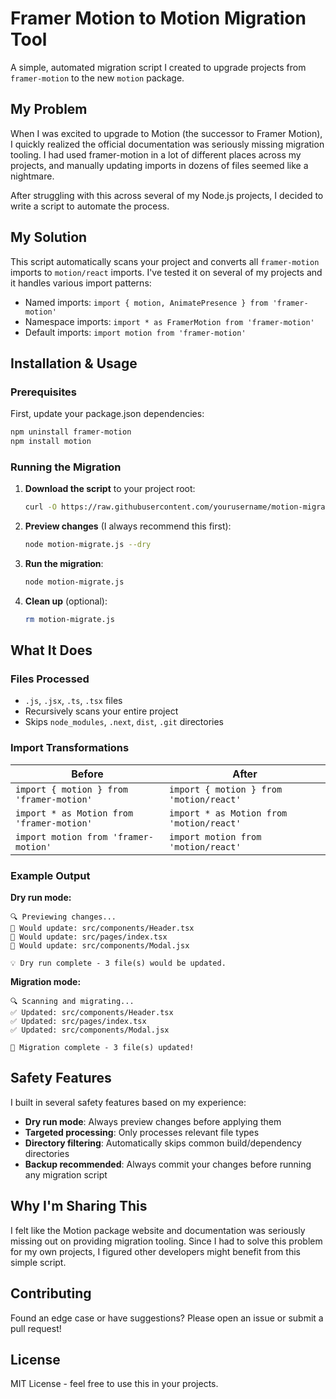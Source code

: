 # Framer Motion to Motion Migration Tool

A simple, automated migration script I created to upgrade projects from `framer-motion` to the new `motion` package.

## My Problem

When I was excited to upgrade to Motion (the successor to Framer Motion), I quickly realized the official documentation was seriously missing migration tooling. I had used framer-motion in a lot of different places across my projects, and manually updating imports in dozens of files seemed like a nightmare.

After struggling with this across several of my Node.js projects, I decided to write a script to automate the process.

## My Solution

This script automatically scans your project and converts all `framer-motion` imports to `motion/react` imports. I've tested it on several of my projects and it handles various import patterns:

- Named imports: `import { motion, AnimatePresence } from 'framer-motion'`
- Namespace imports: `import * as FramerMotion from 'framer-motion'`
- Default imports: `import motion from 'framer-motion'`

## Installation & Usage

### Prerequisites

First, update your package.json dependencies:
```bash
npm uninstall framer-motion
npm install motion
```

### Running the Migration

1. **Download the script** to your project root:
   ```bash
   curl -O https://raw.githubusercontent.com/yourusername/motion-migration-nextjs/main/motion-migrate.js
   ```

2. **Preview changes** (I always recommend this first):
   ```bash
   node motion-migrate.js --dry
   ```

3. **Run the migration**:
   ```bash
   node motion-migrate.js
   ```

4. **Clean up** (optional):
   ```bash
   rm motion-migrate.js
   ```

## What It Does

### Files Processed
- `.js`, `.jsx`, `.ts`, `.tsx` files
- Recursively scans your entire project
- Skips `node_modules`, `.next`, `dist`, `.git` directories

### Import Transformations

| Before | After |
|--------|--------|
| `import { motion } from 'framer-motion'` | `import { motion } from 'motion/react'` |
| `import * as Motion from 'framer-motion'` | `import * as Motion from 'motion/react'` |
| `import motion from 'framer-motion'` | `import motion from 'motion/react'` |

### Example Output

**Dry run mode:**
```
🔍 Previewing changes...
📝 Would update: src/components/Header.tsx
📝 Would update: src/pages/index.tsx
📝 Would update: src/components/Modal.jsx

💡 Dry run complete - 3 file(s) would be updated.
```

**Migration mode:**
```
🔍 Scanning and migrating...
✅ Updated: src/components/Header.tsx
✅ Updated: src/pages/index.tsx
✅ Updated: src/components/Modal.jsx

🎉 Migration complete - 3 file(s) updated!
```

## Safety Features

I built in several safety features based on my experience:

- **Dry run mode**: Always preview changes before applying them
- **Targeted processing**: Only processes relevant file types
- **Directory filtering**: Automatically skips common build/dependency directories
- **Backup recommended**: Always commit your changes before running any migration script

## Why I'm Sharing This

I felt like the Motion package website and documentation was seriously missing out on providing migration tooling. Since I had to solve this problem for my own projects, I figured other developers might benefit from this simple script.

## Contributing

Found an edge case or have suggestions? Please open an issue or submit a pull request!

## License

MIT License - feel free to use this in your projects. 